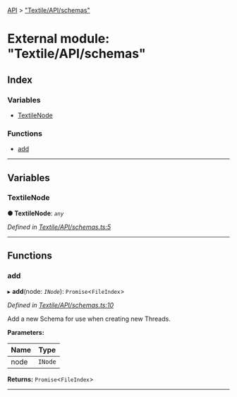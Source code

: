 [API](../README.md) > ["Textile/API/schemas"](../modules/_textile_api_schemas_.md)

# External module: "Textile/API/schemas"

## Index

### Variables

* [TextileNode](_textile_api_schemas_.md#textilenode)

### Functions

* [add](_textile_api_schemas_.md#add)

---

## Variables

<a id="textilenode"></a>

###  TextileNode

**● TextileNode**: *`any`*

*Defined in [Textile/API/schemas.ts:5](https://github.com/textileio/react-native-sdk/blob/912c704/lib/Textile/API/schemas.ts#L5)*

___

## Functions

<a id="add"></a>

###  add

▸ **add**(node: *`INode`*): `Promise`<`FileIndex`>

*Defined in [Textile/API/schemas.ts:10](https://github.com/textileio/react-native-sdk/blob/912c704/lib/Textile/API/schemas.ts#L10)*

Add a new Schema for use when creating new Threads.

**Parameters:**

| Name | Type |
| ------ | ------ |
| node | `INode` |

**Returns:** `Promise`<`FileIndex`>

___


